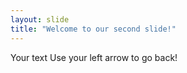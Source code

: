 ```yaml
---
layout: slide
title: "Welcome to our second slide!"
---
```

Your text
Use your left arrow to go back!
